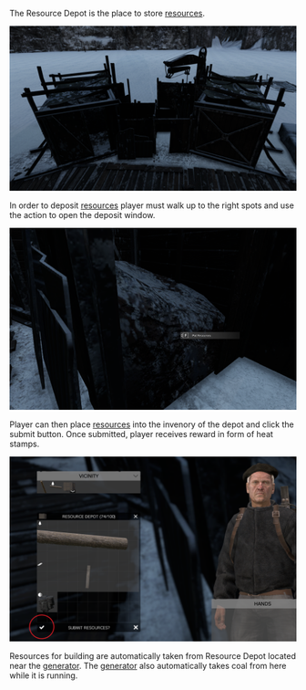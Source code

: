The Resource Depot is the place to store [resources](../Resources/Resources.md).

![](../assets/images/resourcedepot.png)

In order to deposit [resources](../Resources/Resources.md) player must walk up to the right spots and use the action to open the deposit window.

![](../assets/images/resourcedepot_action.png)

Player can then place [resources](../Resources/Resources.md) into the invenory of the depot and click the submit button. Once submitted, player receives reward in form of heat stamps.

![](../assets/images/resourcedepot_submit.png)

Resources for building are automatically taken from Resource Depot located near the [generator](generator.md). The [generator](generator.md) also automatically takes coal from here while it is running.

